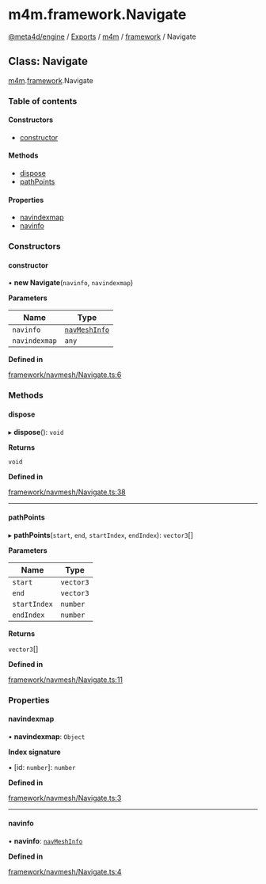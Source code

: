 # m4m.framework.Navigate

[@meta4d/engine](../) / [Exports](../modules/) / [m4m](../modules/m4m.md) / [framework](../modules/m4m.framework.md) / Navigate

## Class: Navigate

[m4m](../modules/m4m.md).[framework](../modules/m4m.framework.md).Navigate

### Table of contents

#### Constructors

* [constructor](m4m.framework.Navigate.md#constructor)

#### Methods

* [dispose](m4m.framework.Navigate.md#dispose)
* [pathPoints](m4m.framework.Navigate.md#pathpoints)

#### Properties

* [navindexmap](m4m.framework.Navigate.md#navindexmap)
* [navinfo](m4m.framework.Navigate.md#navinfo)

### Constructors

#### constructor

• **new Navigate**(`navinfo`, `navindexmap`)

**Parameters**

| Name          | Type                                          |
| ------------- | --------------------------------------------- |
| `navinfo`     | [`navMeshInfo`](m4m.framework.navMeshInfo.md) |
| `navindexmap` | `any`                                         |

**Defined in**

[framework/navmesh/Navigate.ts:6](https://github.com/meta4d-me/meta4d-engine/blob/cf6bfe6/src/framework/navmesh/Navigate.ts#L6)

### Methods

#### dispose

▸ **dispose**(): `void`

**Returns**

`void`

**Defined in**

[framework/navmesh/Navigate.ts:38](https://github.com/meta4d-me/meta4d-engine/blob/cf6bfe6/src/framework/navmesh/Navigate.ts#L38)

***

#### pathPoints

▸ **pathPoints**(`start`, `end`, `startIndex`, `endIndex`): `vector3`\[]

**Parameters**

| Name         | Type      |
| ------------ | --------- |
| `start`      | `vector3` |
| `end`        | `vector3` |
| `startIndex` | `number`  |
| `endIndex`   | `number`  |

**Returns**

`vector3`\[]

**Defined in**

[framework/navmesh/Navigate.ts:11](https://github.com/meta4d-me/meta4d-engine/blob/cf6bfe6/src/framework/navmesh/Navigate.ts#L11)

### Properties

#### navindexmap

• **navindexmap**: `Object`

**Index signature**

▪ \[id: `number`]: `number`

**Defined in**

[framework/navmesh/Navigate.ts:3](https://github.com/meta4d-me/meta4d-engine/blob/cf6bfe6/src/framework/navmesh/Navigate.ts#L3)

***

#### navinfo

• **navinfo**: [`navMeshInfo`](m4m.framework.navMeshInfo.md)

**Defined in**

[framework/navmesh/Navigate.ts:4](https://github.com/meta4d-me/meta4d-engine/blob/cf6bfe6/src/framework/navmesh/Navigate.ts#L4)
